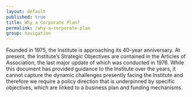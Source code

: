 ```yaml
---
layout: default
published: true
title: Why a Corporate Plan?
permalink: /why-a-corporate-plan
group: navigation
---
```


Founded in 1975, the Institute is approaching its 40-year anniversary. At present, the Institute’s Strategic Objectives are contained in the Articles of Association, the last major update of which was conducted in 1976. While this document has provided guidance to the Institute over the years, it cannot capture the dynamic challenges presently facing the Institute and therefore we require a policy direction that is underpinned by specific objectives, which are linked to a business plan and funding mechanisms.